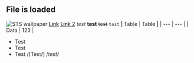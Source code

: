 ## File is loaded

![STS wallpaper](/sts-wallpaper-3.png "sts wallpaper")
[Link](../posts/001-test-post/index.md)
[Link 2](https://google.com)
*test*
**test**
~~test~~
`test`
| Table | Table |
| --- | --- |
| Data | 123 |
- Test
- Test
- Test
/[Test/]
/*test/*